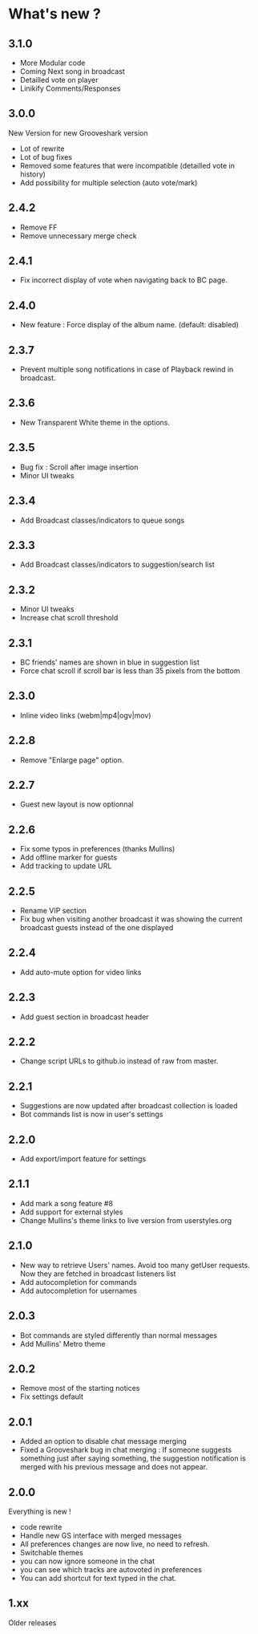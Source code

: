 What's new ?
============

3.1.0
-----
- More Modular code
- Coming Next song in broadcast
- Detailled vote on player
- Linikify Comments/Responses

3.0.0
-----
New Version for new Grooveshark version
- Lot of rewrite
- Lot of bug fixes
- Removed some features that were incompatible (detailled vote in history)
- Add possibility for multiple selection (auto vote/mark)

2.4.2
-----
- Remove FF
- Remove unnecessary merge check

2.4.1
-----
- Fix incorrect display of vote when navigating back to BC page.

2.4.0
-----
- New feature : Force display of the album name. (default: disabled)

2.3.7
-----
- Prevent multiple song notifications in case of Playback rewind in broadcast.

2.3.6
-----
- New Transparent White theme in the options. 

2.3.5
-----
- Bug fix :  Scroll after image insertion
- Minor UI tweaks

2.3.4
-----
- Add Broadcast classes/indicators to queue songs

2.3.3
-----
- Add Broadcast classes/indicators to suggestion/search list

2.3.2
-----
- Minor UI tweaks
- Increase chat scroll threshold

2.3.1
-----
- BC friends' names are shown in blue in suggestion list
- Force chat scroll if scroll bar is less than 35 pixels from the bottom

2.3.0
-----
- Inline video links (webm|mp4|ogv|mov)

2.2.8
-----
- Remove "Enlarge page" option.

2.2.7
-----
- Guest new layout is now optionnal

2.2.6
-----
- Fix some typos in preferences (thanks Mullins)
- Add offline marker for guests
- Add tracking to update URL

2.2.5
-----
- Rename VIP section
- Fix bug when visiting another broadcast it was showing the current broadcast guests instead of the one displayed

2.2.4
-----
- Add auto-mute option for video links

2.2.3
-----
- Add guest section in broadcast header

2.2.2
-----
- Change script URLs to github.io instead of raw from master.

2.2.1
-----
- Suggestions are now updated after broadcast collection is loaded
- Bot commands list is now in user's settings

2.2.0
-----
- Add export/import feature for settings

2.1.1
-----
- Add mark a song feature #8
- Add support for external styles
- Change Mullins's theme links to live version from userstyles.org

2.1.0
-----
- New way to retrieve Users' names. Avoid too many getUser requests. Now they are fetched in broadcast listeners list
- Add autocompletion for commands
- Add autocompletion for usernames

2.0.3
-----
- Bot commands are styled differently than normal messages
- Add Mullins' Metro theme

2.0.2
-----
- Remove most of the starting notices
- Fix settings default

2.0.1
-----
- Added an option to disable chat message merging
- Fixed a Grooveshark bug in chat merging : If someone suggests something just after saying something, the suggestion notification is merged with his previous message and does not appear.

2.0.0
-----
Everything is new !
- code rewrite
- Handle new GS interface with merged messages
- All preferences changes are now live, no need to refresh.
- Switchable themes
- you can now ignore someone in the chat
- you can see which tracks are autovoted in preferences
- You can add shortcut for text typed in the chat.

1.xx
----
Older releases

